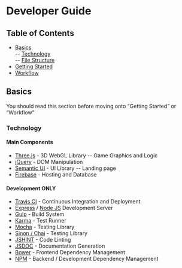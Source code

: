 # Developer Guide

## Table of Contents
- [Basics](#basics)  
  -- [Technology](#technology)  
  -- [File Structure](#file-structure)  
- [Getting Started](#getting-started)  
- [Workflow](#workflow)  

## Basics

You should read this section before moving onto “Getting Started” or “Workflow”  

### Technology  

#### Main Components
- [Three.js](http://threejs.org/) - 3D WebGL Library
  -- Game Graphics and Logic
- [jQuery](http://jquery.com/) - DOM Manipulation
- [Semantic UI](http://semantic-ui.com/) - UI Library
  -- Landing page
- [Firebase](https://www.firebase.com/) - Hosting and Database

#### Development ONLY
- [Travis CI](https://travis-ci.org/) - Continuous Integration and Deployment
- [Express](http://expressjs.com/) / [Node JS](http://nodejs.org/) Development Server
- [Gulp](http://gulpjs.com/) - Build System
- [Karma](http://karma-runner.github.io/) - Test Runner
- [Mocha](http://mochajs.org/) - Testing Library
- [Sinon / Chai](https://github.com/domenic/sinon-chai) - Testing Library
- [JSHINT](http://www.jshint.com/) - Code Linting
- [JSDOC](http://usejsdoc.org/) - Documentation Generation
- [Bower](http://bower.io/) - Frontend Dependency Management
- [NPM](https://www.npmjs.org/) - Backend / Development Dependency Management
